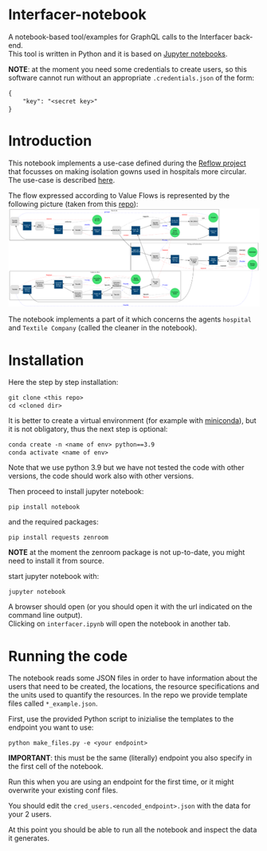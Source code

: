 # Interfacer-notebook
A notebook-based tool/examples for GraphQL calls to the Interfacer back-end.  
This tool is written in Python and it is based on [Jupyter notebooks](https://jupyter.org/).

**NOTE**: at the moment you need some credentials to create users, so this software cannot run without an appropriate `.credentials.json` of the form:
```
{
    "key": "<secret key>"
}
```
# Introduction
This notebook implements a use-case defined during the [Reflow project](https://reflowproject.eu/) that focusses on making isolation gowns used in hospitals more circular. The use-case is described [here](https://reflowproject.eu/blog/the-development-of-circular-isolation-gowns-a-case-study/).  

The flow expressed according to Value Flows is represented by the following picture (taken from this [repo](https://github.com/reflow-project/Amsterdam-pilot/tree/main/graphviz)):
![Isolation Gowns Value Flows](/img/isolation_gowns.png?raw=true "Isolation Gowns Value Flows")

The notebook implements a part of it which concerns the agents `hospital` and `Textile Company` (called the cleaner in the notebook).

# Installation
Here the step by step installation:

```
git clone <this repo>
cd <cloned dir>
```
It is better to create a virtual environment (for example with [miniconda](https://docs.conda.io/en/latest/miniconda.html)), but it is not obligatory, thus the next step is optional:
```
conda create -n <name of env> python==3.9
conda activate <name of env>
```
Note that we use python 3.9 but we have not tested the code with other versions, the code should work also with other versions.

Then proceed to install jupyter notebook:
```
pip install notebook
```
 and the required packages:
 ```
 pip install requests zenroom
 
 ```
 **NOTE** at the moment the zenroom package is not up-to-date, you might need to install it from source.
 
start jupyter notebook with:
```
jupyter notebook
```
A browser should open (or you should open it with the url indicated on the command line output).  
Clicking on `interfacer.ipynb` will open the notebook in another tab.

# Running the code
The notebook reads some JSON files in order to have information about the users that need to be created, the locations, the resource specifications and the units used to quantify the resources. In the repo we provide template files called `*_example.json`.  

First, use the provided Python script to inizialise the templates to the endpoint you want to use:

```
python make_files.py -e <your endpoint>
```
**IMPORTANT**: this must be the same (literally) endpoint you also specify in the first cell of the notebook.

Run this when you are using an endpoint for the first time, or it might overwrite your existing conf files.

You should edit the `cred_users.<encoded_endpoint>.json` with the data for your 2 users.

At this point you should be able to run all the notebook and inspect the data it generates.
